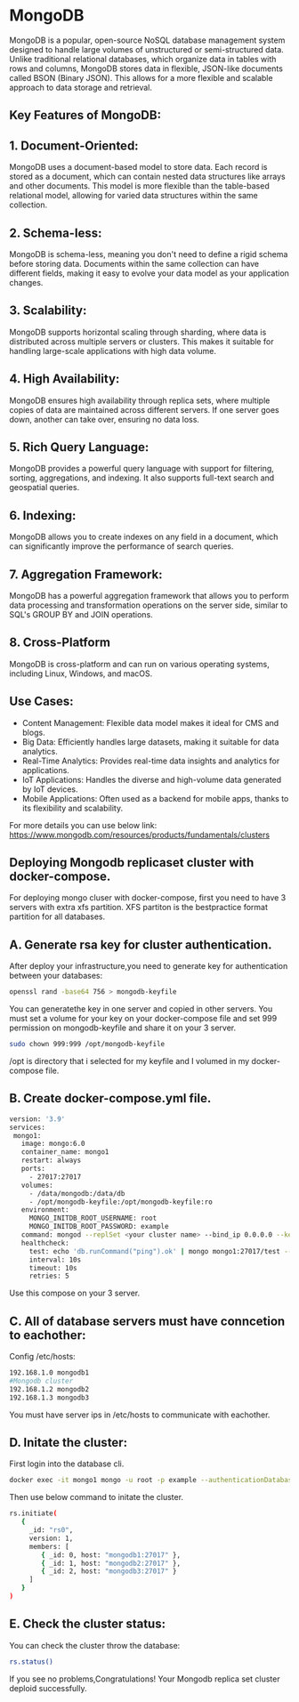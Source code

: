 # MongoDB

MongoDB is a popular, open-source NoSQL database management system designed to handle large volumes of unstructured or semi-structured data. Unlike traditional relational databases, which organize data in tables with rows and columns, MongoDB stores data in flexible, JSON-like documents called BSON (Binary JSON). This allows for a more flexible and scalable approach to data storage and retrieval.

## Key Features of MongoDB:

## 1.   Document-Oriented:
MongoDB uses a document-based model to store data. Each record is stored as a document, which can contain nested data structures like arrays and other documents.
This model is more flexible than the table-based relational model, allowing for varied data structures within the same collection.

## 2.   Schema-less:
MongoDB is schema-less, meaning you don't need to define a rigid schema before storing data. Documents within the same collection can have different fields, making it easy to evolve your data model as your application changes.

## 3.   Scalability:
MongoDB supports horizontal scaling through sharding, where data is distributed across multiple servers or clusters. This makes it suitable for handling large-scale applications with high data volume.

## 4.   High Availability:
MongoDB ensures high availability through replica sets, where multiple copies of data are maintained across different servers. If one server goes down, another can take over, ensuring no data loss.

## 5.   Rich Query Language:
MongoDB provides a powerful query language with support for filtering, sorting, aggregations, and indexing. It also supports full-text search and geospatial queries.

## 6.   Indexing:
MongoDB allows you to create indexes on any field in a document, which can significantly improve the performance of search queries.

## 7.   Aggregation Framework:
MongoDB has a powerful aggregation framework that allows you to perform data processing and transformation operations on the server side, similar to SQL's GROUP BY and JOIN operations.

## 8.   Cross-Platform
MongoDB is cross-platform and can run on various operating systems, including Linux, Windows, and macOS.

## Use Cases:

* Content Management: Flexible data model makes it ideal for CMS and blogs.
* Big Data: Efficiently handles large datasets, making it suitable for data analytics.
* Real-Time Analytics: Provides real-time data insights and analytics for applications.
* IoT Applications: Handles the diverse and high-volume data generated by IoT devices.
* Mobile Applications: Often used as a backend for mobile apps, thanks to its flexibility and scalability.

For more details you can use below link:
https://www.mongodb.com/resources/products/fundamentals/clusters



## Deploying Mongodb replicaset cluster with docker-compose.

For deploying mongo cluser with docker-compose, first you need to have 3 servers with extra xfs partition.
XFS partiton is the bestpractice format partition for all databases.


## A. Generate rsa key for cluster authentication.

 After deploy your infrastructure,you need to generate key for authentication between your databases:

 ```bash
 openssl rand -base64 756 > mongodb-keyfile
 ```
 You can generatethe key in one server and copied in other servers. 
 You must set a volume for your key on your docker-compose file and set 999 permission on mongodb-keyfile and share  it on your 3 server.

 ```bash
 sudo chown 999:999 /opt/mongodb-keyfile 
 ```
 /opt is directory that i selected for my keyfile and I volumed in my docker-compose file.

## B. Create docker-compose.yml file.

 ```bash
 version: '3.9'
 services:
  mongo1:
    image: mongo:6.0
    container_name: mongo1
    restart: always
    ports:
      - 27017:27017
    volumes:
      - /data/mongodb:/data/db
      - /opt/mongodb-keyfile:/opt/mongodb-keyfile:ro
    environment:
      MONGO_INITDB_ROOT_USERNAME: root
      MONGO_INITDB_ROOT_PASSWORD: example
    command: mongod --replSet <your cluster name> --bind_ip 0.0.0.0 --keyFile /opt/mongodb-keyfile --auth
    healthcheck:
      test: echo 'db.runCommand("ping").ok' | mongo mongo1:27017/test --quiet 1
      interval: 10s
      timeout: 10s
      retries: 5
 ```
 Use this compose on your 3 server.

## C. All of database servers must have conncetion to eachother:

  Config /etc/hosts:
  ```bash
  192.168.1.0 mongodb1
  #Mongodb cluster
  192.168.1.2 mongodb2
  192.168.1.3 mongodb3
  ```
  You must have server ips in /etc/hosts to communicate with eachother.
  
## D. Initate the cluster:

First login into the database cli.
 ```bash
 docker exec -it mongo1 mongo -u root -p example --authenticationDatabase admin
 ```
Then use below command to initate the cluster.

 ```bash
 rs.initiate(
    {
      _id: "rs0",
      version: 1,
      members: [
         { _id: 0, host: "mongodb1:27017" },
         { _id: 1, host: "mongodb2:27017" },
         { _id: 2, host: "mongodb3:27017" }
      ]
    }
 )
 ```

## E. Check the cluster status:

 You can check the cluster throw the database:

 ```bash
 rs.status()
 ```

If you see no problems,Congratulations! Your Mongodb replica set cluster deploid successfully.

 
